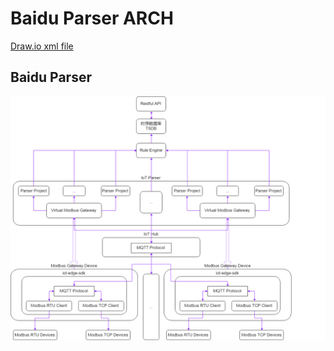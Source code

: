 # Baidu Parser ARCH

[Draw.io xml file](refers/Modbus_TCP_Parser.xml)

## Baidu Parser

![img/Baidu_IoT_Parser_Modbus_TCP_Arch.png](img/Baidu_IoT_Parser_Modbus_TCP_Arch.png)
